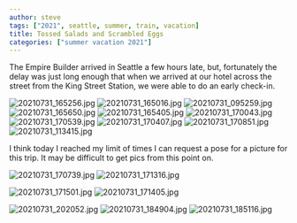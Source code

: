 ```yaml
---
author: steve
tags: ["2021", seattle, summer, train, vacation]
title: Tossed Salads and Scrambled Eggs
categories: ["summer vacation 2021"]
---
```

The Empire Builder arrived in Seattle a few hours late, but, fortunately the delay was just long enough that when we arrived at our hotel across the street from the King Street Station, we were able to do an early check-in.  

![20210731_165256.jpg]({{site.pics_url}}/20210731_165256.jpg)
![20210731_165016.jpg]({{site.pics_url}}/20210731_165016.jpg)
![20210731_095259.jpg]({{site.pics_url}}/20210731_095259.jpg)
![20210731_165650.jpg]({{site.pics_url}}/20210731_165650.jpg)
![20210731_165405.jpg]({{site.pics_url}}/20210731_165405.jpg)
![20210731_170043.jpg]({{site.pics_url}}/20210731_170043.jpg)
![20210731_170539.jpg]({{site.pics_url}}/20210731_170539.jpg)
![20210731_170407.jpg]({{site.pics_url}}/20210731_170407.jpg)
![20210731_170851.jpg]({{site.pics_url}}/20210731_170851.jpg)
![20210731_113415.jpg]({{site.pics_url}}/20210731_113415.jpg)

I think today I reached my limit of times I can request a pose for a picture for this trip. It may be difficult to get pics from this point on.  
  
![20210731_170739.jpg]({{site.pics_url}}/20210731_170739.jpg)
![20210731_171316.jpg]({{site.pics_url}}/20210731_171316.jpg)
  
![20210731_171501.jpg]({{site.pics_url}}/20210731_171501.jpg)
![20210731_171405.jpg]({{site.pics_url}}/20210731_171405.jpg)
  
![20210731_202052.jpg]({{site.pics_url}}/20210731_202052.jpg)
![20210731_184904.jpg]({{site.pics_url}}/20210731_184904.jpg)
![20210731_185116.jpg]({{site.pics_url}}/20210731_185116.jpg)

